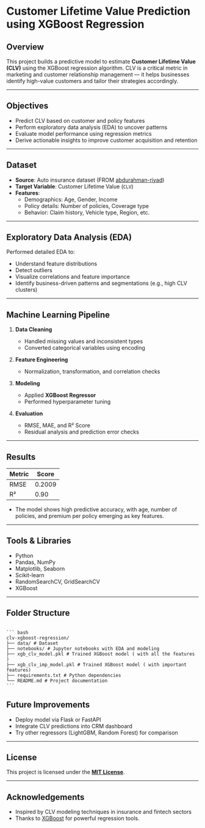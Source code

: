 # Customer Lifetime Value Prediction using XGBoost Regression

## Overview

This project builds a predictive model to estimate **Customer Lifetime Value (CLV)** using the XGBoost regression algorithm. CLV is a critical metric in marketing and customer relationship management — it helps businesses identify high-value customers and tailor their strategies accordingly.

---

## Objectives

- Predict CLV based on customer and policy features
- Perform exploratory data analysis (EDA) to uncover patterns
- Evaluate model performance using regression metrics
- Derive actionable insights to improve customer acquisition and retention

---

## Dataset

- **Source**: Auto insurance dataset (FROM [abdurahman-riyad](https://github.com/abdulrahman-riyad/Customer-Lifetime-Value-Regression-Model))
- **Target Variable**: Customer Lifetime Value (`CLV`)
- **Features**:
  - Demographics: Age, Gender, Income
  - Policy details: Number of policies, Coverage type
  - Behavior: Claim history, Vehicle type, Region, etc.

---


## Exploratory Data Analysis (EDA)

Performed detailed EDA to:
- Understand feature distributions
- Detect outliers
- Visualize correlations and feature importance
- Identify business-driven patterns and segmentations (e.g., high CLV clusters)

---

## Machine Learning Pipeline

1. **Data Cleaning**
   - Handled missing values and inconsistent types
   - Converted categorical variables using encoding

2. **Feature Engineering**
   - Normalization, transformation, and correlation checks

3. **Modeling**
   - Applied **XGBoost Regressor**
   - Performed hyperparameter tuning

4. **Evaluation**
   - RMSE, MAE, and R² Score
   - Residual analysis and prediction error checks

---

## Results

| Metric | Score |
|--------|-------|
| RMSE   | 0.2009 |
| R²     | 0.90   |

- The model shows high predictive accuracy, with age, number of policies, and premium per policy emerging as key features.

---

## Tools & Libraries

- Python
- Pandas, NumPy
- Matplotlib, Seaborn
- Scikit-learn
- RandomSearchCV, GridSearchCV
- XGBoost

---

## Folder Structure
<pre><code>
``` bash
clv-xgboost-regression/
├── data/ # Dataset
├── notebooks/ # Jupyter notebooks with EDA and modeling
├── xgb_clv_model.pkl # Trained XGBoost model ( with all the features )
├── xgb_clv_imp_model.pkl # Trained XGBoost model ( with important features)
├── requirements.txt # Python dependencies
└── README.md # Project documentation
```
</code></pre>

## Future Improvements

- Deploy model via Flask or FastAPI
- Integrate CLV predictions into CRM dashboard
- Try other regressors (LightGBM, Random Forest) for comparison

---

## License

This project is licensed under the **[MIT License](LICENSE)**.

---

## Acknowledgements

- Inspired by CLV modeling techniques in insurance and fintech sectors
- Thanks to [XGBoost](https://xgboost.readthedocs.io/) for powerful regression tools.
